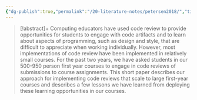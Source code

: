 ```yaml
---
{"dg-publish":true,"permalink":"/20-literature-notes/petersen2018/","title":"Code reviews in large, first-year courses","tags":["computer-science","peer-assessment"],"created":"2024-08-30","updated":"2024-09-13"}
---
```



> [!abstract]+
> Computing educators have used code review to provide opportunities for students to engage with code artifacts and to learn about aspects of programming, such as design and style, that are difficult to appreciate when working individually. However, most implementations of code review have been implemented in relatively small courses. For the past two years, we have asked students in our 500-950 person first year courses to engage in code reviews of submissions to course assignments. This short paper describes our approach for implementing code reviews that scale to large first-year courses and describes a few lessons we have learned from deploying these learning opportunities in our courses.
